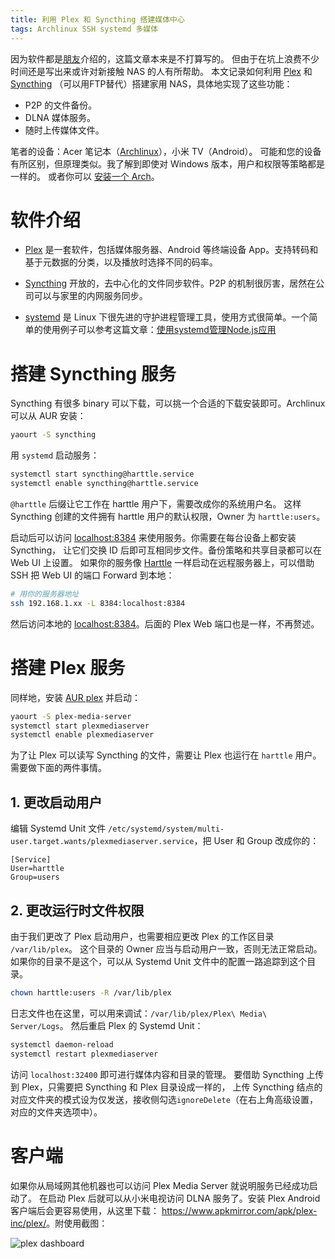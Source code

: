 ```yaml
---
title: 利用 Plex 和 Syncthing 搭建媒体中心
tags: Archlinux SSH systemd 多媒体
---
```


因为软件都是[朋友][oott]介绍的，这篇文章本来是不打算写的。
但由于在坑上浪费不少时间还是写出来或许对新接触 NAS 的人有所帮助。
本文记录如何利用 [Plex][plex] 和 [Syncthing][syncthing] （可以用FTP替代）搭建家用 NAS，具体地实现了这些功能：

* P2P 的文件备份。
* DLNA 媒体服务。
* 随时上传媒体文件。

笔者的设备：Acer 笔记本（[Archlinux][arch]），小米 TV（Android）。
可能和您的设备有所区别，但原理类似。我了解到即使对 Windows 版本，用户和权限等策略都是一样的。
或者你可以 [安装一个 Arch][arch-install]。

<!--more-->

# 软件介绍

* [Plex][plex] 是一套软件，包括媒体服务器、Android 等终端设备 App。支持转码和基于元数据的分类，以及播放时选择不同的码率。

* [Syncthing][syncthing] 开放的，去中心化的文件同步软件。P2P 的机制很厉害，居然在公司可以与家里的内网服务同步。

* [systemd][systemd] 是 Linux 下很先进的守护进程管理工具，使用方式很简单。一个简单的使用例子可以参考这篇文章：[使用systemd管理Node.js应用](/2016/08/04/systemd-nodejs-app.html)

# 搭建 Syncthing 服务

Syncthing 有很多 binary 可以下载，可以挑一个合适的下载安装即可。Archlinux 可以从 AUR 安装：

```bash
yaourt -S syncthing
```

用 `systemd` 启动服务：

```bash
systemctl start syncthing@harttle.service
systemctl enable syncthing@harttle.service
```

`@harttle` 后缀让它工作在 harttle 用户下，需要改成你的系统用户名。
这样 Syncthing 创建的文件拥有 harttle 用户的默认权限，Owner 为 `harttle:users`。

启动后可以访问 <localhost:8384> 来使用服务。你需要在每台设备上都安装 Syncthing，
让它们交换 ID 后即可互相同步文件。备份策略和共享目录都可以在 Web UI 上设置。
如果你的服务像 [Harttle](/) 一样启动在远程服务器上，可以借助 SSH 把 Web UI 的端口 Forward 到本地：

```bash
# 用你的服务器地址
ssh 192.168.1.xx -L 8384:localhost:8384
```

然后访问本地的 <localhost:8384>。后面的 Plex Web 端口也是一样，不再赘述。

# 搭建 Plex 服务

同样地，安装 [AUR plex][aur-plex] 并启动：

```bash
yaourt -S plex-media-server
systemctl start plexmediaserver
systemctl enable plexmediaserver
```

为了让 Plex 可以读写 Syncthing 的文件，需要让 Plex 也运行在 `harttle` 用户。
需要做下面的两件事情。

## 1. 更改启动用户

编辑 Systemd Unit 文件 `/etc/systemd/system/multi-user.target.wants/plexmediaserver.service`，把 User 和 Group 改成你的：

```
[Service]
User=harttle
Group=users
```

## 2. 更改运行时文件权限

由于我们更改了 Plex 启动用户，也需要相应更改 Plex 的工作区目录 `/var/lib/plex`。
这个目录的 Owner 应当与启动用户一致，否则无法正常启动。
如果你的目录不是这个，可以从 Systemd Unit 文件中的配置一路追踪到这个目录。

```bash
chown harttle:users -R /var/lib/plex
```

日志文件也在这里，可以用来调试：`/var/lib/plex/Plex\ Media\ Server/Logs`。
然后重启 Plex 的 Systemd Unit：

```bash
systemctl daemon-reload
systemctl restart plexmediaserver
```

访问 `localhost:32400` 即可进行媒体内容和目录的管理。
要借助 Syncthing 上传到 Plex，只需要把 Syncthing 和 Plex 目录设成一样的，
上传 Syncthing 结点的对应文件夹的模式设为仅发送，接收侧勾选`ignoreDelete`（在右上角高级设置，对应的文件夹选项中）。

# 客户端

如果你从局域网其他机器也可以访问 Plex Media Server 就说明服务已经成功启动了。
在启动 Plex 后就可以从小米电视访问 DLNA 服务了。安装 Plex Android 客户端后会更容易使用，从这里下载：
<https://www.apkmirror.com/apk/plex-inc/plex/>。附使用截图：

![plex dashboard](/assets/img/blog/plex@2x.png)

[plex]: https://www.plex.tv/zh/
[oott]: https://best33.com/
[syncthing]: https://syncthing.net/
[aur-plex]: https://wiki.archlinux.org/index.php/Plex
[arch]: https://www.archlinux.org/
[arch-install]: /2013/11/07/arch-install.html
[systemd]: https://wiki.archlinux.org/index.php/systemd
